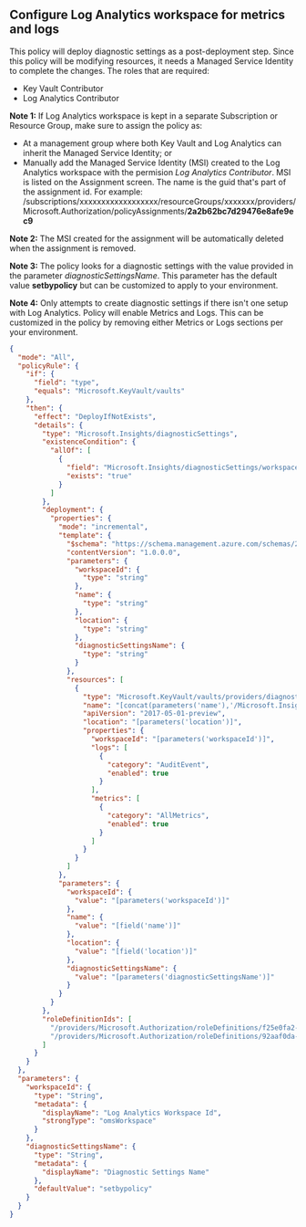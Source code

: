 ## Configure Log Analytics workspace for metrics and logs

This policy will deploy diagnostic settings as a post-deployment step.  Since this policy will be modifying resources, it needs a Managed Service Identity to complete the changes.  The roles that are required:

* Key Vault Contributor
* Log Analytics Contributor

**Note 1:** If Log Analytics workspace is kept in a separate Subscription or Resource Group, make sure to assign the policy as:

* At a management group where both Key Vault and Log Analytics can inherit the Managed Service Identity; or
* Manually add the Managed Service Identity (MSI) created to the Log Analytics workspace with the permision *Log Analytics Contributor*.  MSI is listed on the Assignment screen.  The name is the guid that's part of the assignment id.  For example:
  /subscriptions/xxxxxxxxxxxxxxxxxx/resourceGroups/xxxxxxx/providers/Microsoft.Authorization/policyAssignments/**2a2b62bc7d29476e8afe9ec9**

**Note 2:** The MSI created for the assignment will be automatically deleted when the assignment is removed.

**Note 3:** The policy looks for a diagnostic settings with the value provided in the parameter *diagnosticSettingsName*.  This parameter has the default value **setbypolicy** but can be customized to apply to your environment.

**Note 4:** Only attempts to create diagnostic settings if there isn't one setup with Log Analytics.  Policy will enable Metrics and Logs.  This can be customized in the policy by removing either Metrics or Logs sections per your environment.

```json
{
  "mode": "All",
  "policyRule": {
    "if": {
      "field": "type",
      "equals": "Microsoft.KeyVault/vaults"
    },
    "then": {
      "effect": "DeployIfNotExists",
      "details": {
        "type": "Microsoft.Insights/diagnosticSettings",
        "existenceCondition": {
          "allOf": [
            {
              "field": "Microsoft.Insights/diagnosticSettings/workspaceId",
              "exists": "true"
            }
          ]
        },
        "deployment": {
          "properties": {
            "mode": "incremental",
            "template": {
              "$schema": "https://schema.management.azure.com/schemas/2015-01-01/deploymentTemplate.json#",
              "contentVersion": "1.0.0.0",
              "parameters": {
                "workspaceId": {
                  "type": "string"
                },
                "name": {
                  "type": "string"
                },
                "location": {
                  "type": "string"
                },
                "diagnosticSettingsName": {
                  "type": "string"
                }
              },
              "resources": [
                {
                  "type": "Microsoft.KeyVault/vaults/providers/diagnosticsettings",
                  "name": "[concat(parameters('name'),'/Microsoft.Insights/', parameters('diagnosticSettingsName'))]",
                  "apiVersion": "2017-05-01-preview",
                  "location": "[parameters('location')]",
                  "properties": {
                    "workspaceId": "[parameters('workspaceId')]",
                    "logs": [
                      {
                        "category": "AuditEvent",
                        "enabled": true
                      }
                    ],
                    "metrics": [
                      {
                        "category": "AllMetrics",
                        "enabled": true
                      }
                    ]
                  }
                }
              ]
            },
            "parameters": {
              "workspaceId": {
                "value": "[parameters('workspaceId')]"
              },
              "name": {
                "value": "[field('name')]"
              },
              "location": {
                "value": "[field('location')]"
              },
              "diagnosticSettingsName": {
                "value": "[parameters('diagnosticSettingsName')]"
              }
            }
          }
        },
        "roleDefinitionIds": [
          "/providers/Microsoft.Authorization/roleDefinitions/f25e0fa2-a7c8-4377-a976-54943a77a395",
          "/providers/Microsoft.Authorization/roleDefinitions/92aaf0da-9dab-42b6-94a3-d43ce8d16293"
        ]
      }
    }
  },
  "parameters": {
    "workspaceId": {
      "type": "String",
      "metadata": {
        "displayName": "Log Analytics Workspace Id",
        "strongType": "omsWorkspace"
      }
    },
    "diagnosticSettingsName": {
      "type": "String",
      "metadata": {
        "displayName": "Diagnostic Settings Name"
      },
      "defaultValue": "setbypolicy"
    }
  }
}
```
